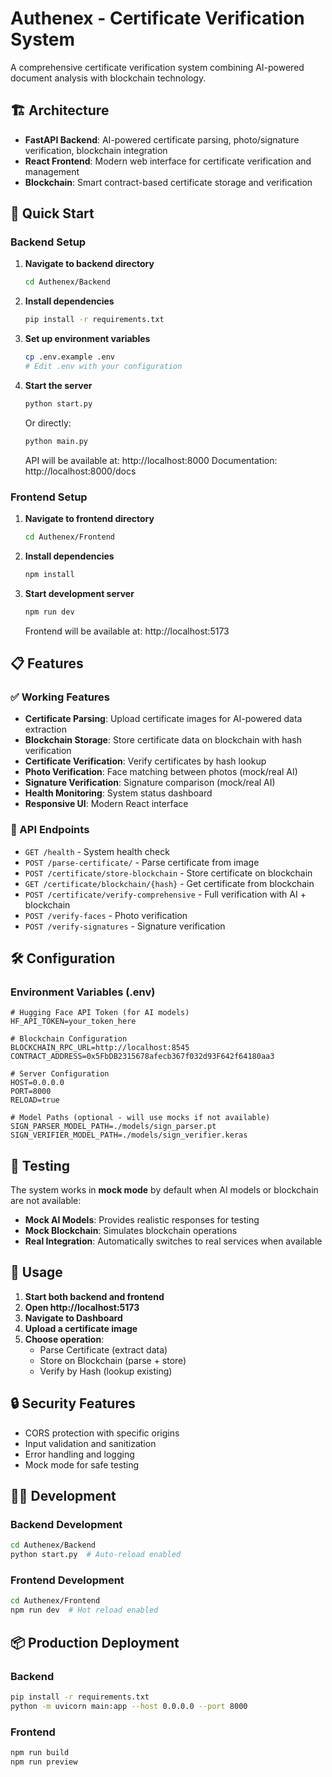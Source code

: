 # Authenex - Certificate Verification System

A comprehensive certificate verification system combining AI-powered document analysis with blockchain technology.

## 🏗️ Architecture

- **FastAPI Backend**: AI-powered certificate parsing, photo/signature verification, blockchain integration
- **React Frontend**: Modern web interface for certificate verification and management
- **Blockchain**: Smart contract-based certificate storage and verification

## 🚀 Quick Start

### Backend Setup

1. **Navigate to backend directory**
   ```bash
   cd Authenex/Backend
   ```

2. **Install dependencies**
   ```bash
   pip install -r requirements.txt
   ```

3. **Set up environment variables**
   ```bash
   cp .env.example .env
   # Edit .env with your configuration
   ```

4. **Start the server**
   ```bash
   python start.py
   ```
   
   Or directly:
   ```bash
   python main.py
   ```

   API will be available at: http://localhost:8000
   Documentation: http://localhost:8000/docs

### Frontend Setup

1. **Navigate to frontend directory**
   ```bash
   cd Authenex/Frontend
   ```

2. **Install dependencies**
   ```bash
   npm install
   ```

3. **Start development server**
   ```bash
   npm run dev
   ```
   
   Frontend will be available at: http://localhost:5173

## 📋 Features

### ✅ Working Features
- **Certificate Parsing**: Upload certificate images for AI-powered data extraction
- **Blockchain Storage**: Store certificate data on blockchain with hash verification
- **Certificate Verification**: Verify certificates by hash lookup
- **Photo Verification**: Face matching between photos (mock/real AI)
- **Signature Verification**: Signature comparison (mock/real AI)
- **Health Monitoring**: System status dashboard
- **Responsive UI**: Modern React interface

### 🔧 API Endpoints

- `GET /health` - System health check
- `POST /parse-certificate/` - Parse certificate from image
- `POST /certificate/store-blockchain` - Store certificate on blockchain
- `GET /certificate/blockchain/{hash}` - Get certificate from blockchain
- `POST /certificate/verify-comprehensive` - Full verification with AI + blockchain
- `POST /verify-faces` - Photo verification
- `POST /verify-signatures` - Signature verification

## 🛠️ Configuration

### Environment Variables (.env)

```env
# Hugging Face API Token (for AI models)
HF_API_TOKEN=your_token_here

# Blockchain Configuration
BLOCKCHAIN_RPC_URL=http://localhost:8545
CONTRACT_ADDRESS=0x5FbDB2315678afecb367f032d93F642f64180aa3

# Server Configuration
HOST=0.0.0.0
PORT=8000
RELOAD=true

# Model Paths (optional - will use mocks if not available)
SIGN_PARSER_MODEL_PATH=./models/sign_parser.pt
SIGN_VERIFIER_MODEL_PATH=./models/sign_verifier.keras
```

## 🧪 Testing

The system works in **mock mode** by default when AI models or blockchain are not available:

- **Mock AI Models**: Provides realistic responses for testing
- **Mock Blockchain**: Simulates blockchain operations
- **Real Integration**: Automatically switches to real services when available

## 📱 Usage

1. **Start both backend and frontend**
2. **Open http://localhost:5173**
3. **Navigate to Dashboard**
4. **Upload a certificate image**
5. **Choose operation**:
   - Parse Certificate (extract data)
   - Store on Blockchain (parse + store)
   - Verify by Hash (lookup existing)

## 🔒 Security Features

- CORS protection with specific origins
- Input validation and sanitization
- Error handling and logging
- Mock mode for safe testing

## 🏃‍♂️ Development

### Backend Development
```bash
cd Authenex/Backend
python start.py  # Auto-reload enabled
```

### Frontend Development
```bash
cd Authenex/Frontend
npm run dev  # Hot reload enabled
```

## 📦 Production Deployment

### Backend
```bash
pip install -r requirements.txt
python -m uvicorn main:app --host 0.0.0.0 --port 8000
```

### Frontend
```bash
npm run build
npm run preview
```

 
